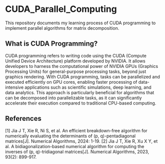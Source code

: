 # CUDA_Parallel_Computing
This repository documents my learning process of CUDA programming to implement parallel algorithms for matrix decomposition.
## What is CUDA Programming?
CUDA programming refers to writing code using the CUDA (Compute Unified Device Architecture) platform developed by NVIDIA. It allows developers to harness the computational power of NVIDIA GPUs (Graphics Processing Units) for general-purpose processing tasks, beyond just graphics rendering. With CUDA programming, tasks can be parallelized and executed efficiently on GPU cores, enabling faster processing of data-intensive applications such as scientific simulations, deep learning, and data analytics. This approach is particularly beneficial for algorithms that can be decomposed into parallelizable tasks, as it can significantly accelerate their execution compared to traditional CPU-based computing.
## References
[1] Jia J T, Xie R, Ni S, et al. An efficient breakdown-free algorithm for numerically evaluating the determinants of (p, q)-pentadiagonal matrices[J]. Numerical Algorithms, 2024: 1-19.
[2] Jia J T, Xie R, Xu X Y, et al. A bidiagonalization-based numerical algorithm for computing the inverses of (p, q)-tridiagonal matrices[J]. Numerical Algorithms, 2023, 93(2): 899-917.
